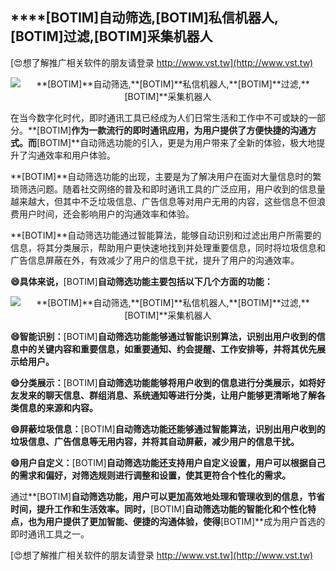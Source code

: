 ## ****[BOTIM]**自动筛选,**[BOTIM]**私信机器人,**[BOTIM]**过滤,**[BOTIM]**采集机器人**

[😍想了解推广相关软件的朋友请登录 http://www.vst.tw](http://www.vst.tw)

 <center><img src="https://vst.tw/MP4/tuiguang/png/1.png" alt="**[BOTIM]**自动筛选,**[BOTIM]**私信机器人,**[BOTIM]**过滤,**[BOTIM]**采集机器人"></center>

在当今数字化时代，即时通讯工具已经成为人们日常生活和工作中不可或缺的一部分。**[BOTIM]**作为一款流行的即时通讯应用，为用户提供了方便快捷的沟通方式。而**[BOTIM]**自动筛选功能的引入，更是为用户带来了全新的体验，极大地提升了沟通效率和用户体验。

**[BOTIM]**自动筛选功能的出现，主要是为了解决用户在面对大量信息时的繁琐筛选问题。随着社交网络的普及和即时通讯工具的广泛应用，用户收到的信息量越来越大，但其中不乏垃圾信息、广告信息等对用户无用的内容，这些信息不但浪费用户时间，还会影响用户的沟通效率和体验。

**[BOTIM]**自动筛选功能通过智能算法，能够自动识别和过滤出用户所需要的信息，将其分类展示，帮助用户更快速地找到并处理重要信息，同时将垃圾信息和广告信息屏蔽在外，有效减少了用户的信息干扰，提升了用户的沟通效率。

**😄具体来说，**[BOTIM]**自动筛选功能主要包括以下几个方面的功能：**

 <center><img src="https://vst.tw/MP4/tuiguang/png/0.png" alt="**[BOTIM]**自动筛选,**[BOTIM]**私信机器人,**[BOTIM]**过滤,**[BOTIM]**采集机器人"></center>

**😄智能识别：**[BOTIM]**自动筛选功能能够通过智能识别算法，识别出用户收到的信息中的关键内容和重要信息，如重要通知、约会提醒、工作安排等，并将其优先展示给用户。**

**😄分类展示：**[BOTIM]**自动筛选功能能够将用户收到的信息进行分类展示，如将好友发来的聊天信息、群组消息、系统通知等进行分类，让用户能够更清晰地了解各类信息的来源和内容。**

**😄屏蔽垃圾信息：**[BOTIM]**自动筛选功能还能够通过智能算法，识别出用户收到的垃圾信息、广告信息等无用内容，并将其自动屏蔽，减少用户的信息干扰。**

**😄用户自定义：**[BOTIM]**自动筛选功能还支持用户自定义设置，用户可以根据自己的需求和偏好，对筛选规则进行调整和设置，使其更符合个性化的需求。**

通过**[BOTIM]**自动筛选功能，用户可以更加高效地处理和管理收到的信息，节省时间，提升工作和生活效率。同时，**[BOTIM]**自动筛选功能的智能化和个性化特点，也为用户提供了更加智能、便捷的沟通体验，使得**[BOTIM]**成为用户首选的即时通讯工具之一。

[😍想了解推广相关软件的朋友请登录 http://www.vst.tw](http://www.vst.tw)



